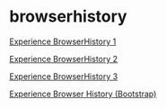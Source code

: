 # browserhistory

[Experience BrowserHistory 1](https://courses.ics.hawaii.edu/ics314s25/morea/ui-basics/experience-browserhistory1.html)

[Experience BrowserHistory 2](http://courses.ics.hawaii.edu/ics314s25/morea/ui-basics/experience-browserhistory2.html)

[Experience BrowserHistory 3](http://courses.ics.hawaii.edu/ics314s25/morea/ui-basics/experience-browserhistory3.html)

[Experience Browser History (Bootstrap)](https://courses.ics.hawaii.edu/ics314s25/morea/ui-frameworks/experience-browserhistory.html)
